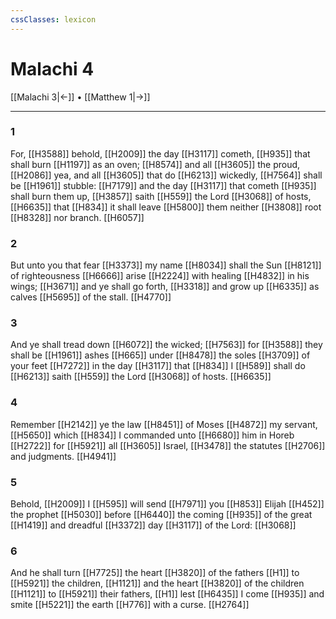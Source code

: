 ```yaml
---
cssClasses: lexicon
---
```

# Malachi 4

[[Malachi 3|←]] • [[Matthew 1|→]]

---

### 1
For, [[H3588]] behold, [[H2009]] the day [[H3117]] cometh, [[H935]] that shall burn [[H1197]] as an oven; [[H8574]] and all [[H3605]] the proud, [[H2086]] yea, and all [[H3605]] that do [[H6213]] wickedly, [[H7564]] shall be [[H1961]] stubble: [[H7179]] and the day [[H3117]] that cometh [[H935]] shall burn them up, [[H3857]] saith [[H559]] the Lord [[H3068]] of hosts, [[H6635]] that [[H834]] it shall leave [[H5800]] them neither [[H3808]] root [[H8328]] nor branch. [[H6057]]

### 2
But unto you that fear [[H3373]] my name [[H8034]] shall the Sun [[H8121]] of righteousness [[H6666]] arise [[H2224]] with healing [[H4832]] in his wings; [[H3671]] and ye shall go forth, [[H3318]] and grow up [[H6335]] as calves [[H5695]] of the stall. [[H4770]]

### 3
And ye shall tread down [[H6072]] the wicked; [[H7563]] for [[H3588]] they shall be [[H1961]] ashes [[H665]] under [[H8478]] the soles [[H3709]] of your feet [[H7272]] in the day [[H3117]] that [[H834]] I [[H589]] shall do [[H6213]] saith [[H559]] the Lord [[H3068]] of hosts. [[H6635]]

### 4
Remember [[H2142]] ye the law [[H8451]] of Moses [[H4872]] my servant, [[H5650]] which [[H834]] I commanded unto [[H6680]] him in Horeb [[H2722]] for [[H5921]] all [[H3605]] Israel, [[H3478]] the statutes [[H2706]] and judgments. [[H4941]]

### 5
Behold, [[H2009]] I [[H595]] will send [[H7971]]  you [[H853]] Elijah [[H452]] the prophet [[H5030]] before [[H6440]] the coming [[H935]] of the great [[H1419]] and dreadful [[H3372]] day [[H3117]] of the Lord: [[H3068]]

### 6
And he shall turn [[H7725]] the heart [[H3820]] of the fathers [[H1]] to [[H5921]] the children, [[H1121]] and the heart [[H3820]] of the children [[H1121]] to [[H5921]] their fathers, [[H1]] lest [[H6435]] I come [[H935]] and smite [[H5221]] the earth [[H776]] with a curse. [[H2764]]